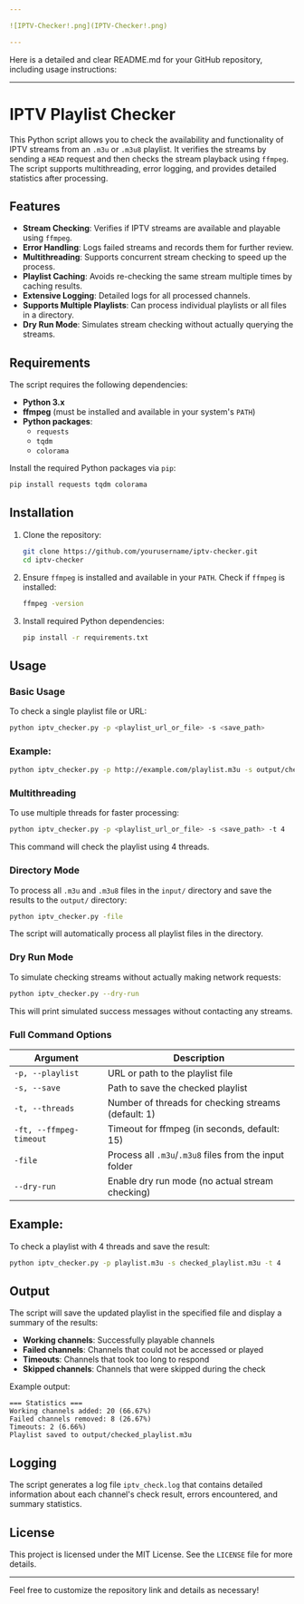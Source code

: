 ```yaml
---

![IPTV-Checker!.png](IPTV-Checker!.png)

---
```


Here is a detailed and clear README.md for your GitHub repository, including usage instructions:

---

# IPTV Playlist Checker

This Python script allows you to check the availability and functionality of IPTV streams from an `.m3u` or `.m3u8` playlist. It verifies the streams by sending a `HEAD` request and then checks the stream playback using `ffmpeg`. The script supports multithreading, error logging, and provides detailed statistics after processing.

## Features

- **Stream Checking**: Verifies if IPTV streams are available and playable using `ffmpeg`.
- **Error Handling**: Logs failed streams and records them for further review.
- **Multithreading**: Supports concurrent stream checking to speed up the process.
- **Playlist Caching**: Avoids re-checking the same stream multiple times by caching results.
- **Extensive Logging**: Detailed logs for all processed channels.
- **Supports Multiple Playlists**: Can process individual playlists or all files in a directory.
- **Dry Run Mode**: Simulates stream checking without actually querying the streams.

## Requirements

The script requires the following dependencies:

- **Python 3.x**
- **ffmpeg** (must be installed and available in your system's `PATH`)
- **Python packages**:
  - `requests`
  - `tqdm`
  - `colorama`

Install the required Python packages via `pip`:

```bash
pip install requests tqdm colorama
```

## Installation

1. Clone the repository:

   ```bash
   git clone https://github.com/yourusername/iptv-checker.git
   cd iptv-checker
   ```

2. Ensure `ffmpeg` is installed and available in your `PATH`. Check if `ffmpeg` is installed:

   ```bash
   ffmpeg -version
   ```

3. Install required Python dependencies:

   ```bash
   pip install -r requirements.txt
   ```

## Usage

### Basic Usage

To check a single playlist file or URL:

```bash
python iptv_checker.py -p <playlist_url_or_file> -s <save_path>
```

### Example:

```bash
python iptv_checker.py -p http://example.com/playlist.m3u -s output/checked_playlist.m3u
```

### Multithreading

To use multiple threads for faster processing:

```bash
python iptv_checker.py -p <playlist_url_or_file> -s <save_path> -t 4
```

This command will check the playlist using 4 threads.

### Directory Mode

To process all `.m3u` and `.m3u8` files in the `input/` directory and save the results to the `output/` directory:

```bash
python iptv_checker.py -file
```

The script will automatically process all playlist files in the directory.

### Dry Run Mode

To simulate checking streams without actually making network requests:

```bash
python iptv_checker.py --dry-run
```

This will print simulated success messages without contacting any streams.

### Full Command Options

| Argument             | Description                                           |
| -------------------- | ----------------------------------------------------- |
| `-p, --playlist`      | URL or path to the playlist file                      |
| `-s, --save`          | Path to save the checked playlist                     |
| `-t, --threads`       | Number of threads for checking streams (default: 1)   |
| `-ft, --ffmpeg-timeout` | Timeout for ffmpeg (in seconds, default: 15)       |
| `-file`               | Process all `.m3u`/`.m3u8` files from the input folder|
| `--dry-run`           | Enable dry run mode (no actual stream checking)       |

## Example:

To check a playlist with 4 threads and save the result:

```bash
python iptv_checker.py -p playlist.m3u -s checked_playlist.m3u -t 4
```

## Output

The script will save the updated playlist in the specified file and display a summary of the results:

- **Working channels**: Successfully playable channels
- **Failed channels**: Channels that could not be accessed or played
- **Timeouts**: Channels that took too long to respond
- **Skipped channels**: Channels that were skipped during the check

Example output:

```
=== Statistics ===
Working channels added: 20 (66.67%)
Failed channels removed: 8 (26.67%)
Timeouts: 2 (6.66%)
Playlist saved to output/checked_playlist.m3u
```

## Logging

The script generates a log file `iptv_check.log` that contains detailed information about each channel's check result, errors encountered, and summary statistics.

## License

This project is licensed under the MIT License. See the `LICENSE` file for more details.

---

Feel free to customize the repository link and details as necessary!
